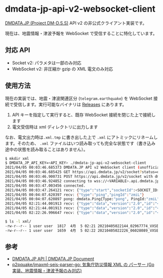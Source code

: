 # dmdata-jp-api-v2-websocket-client

[DMDATA.JP (Project DM-D.S.S)](https://dmdata.jp/) API v2 の非公式クライアント実装です。

現在は、地震情報・津波予報を WebSocket で受信することに特化しています。

## 対応 API

- Socket v2: パラメタは一部のみ対応
- WebSocket v2: 非圧縮か gzip の XML 電文のみ対応

## 使用方法

現在の実装では、地震・津波関連区分 (`telegram.earthquake`) を WebSocket 接続で受信します。実行可能なバイナリは [Releases](https://github.com/p2pquake/dmdata-jp-api-v2-websocket-client/releases) にあります。

1. API キーを指定して実行すると、既存 WebSocket 接続を閉じた上で接続します
1. 電文受信時は xml ディレクトリに出力します

なお、電文出力時は`.xml.tmp` に書き出した上で `.xml` にアトミックにリネームします。そのため、 `.xml` ファイルはいつ読み取っても完全な状態です（書き込み途中の状態を読み取ることはありません）。

```sh
$ mkdir xml
$ DMDATA_JP_API_KEY=<API_KEY> ./dmdata-jp-api-v2-websocket-client
2021/04/05 00:03:46.685373 DMDATA.JP API v2 WebSocket client (unofficial)
2021/04/05 00:03:46.685425 GET https://api.dmdata.jp/v2/socket?status=open
2021/04/05 00:03:46.900731 POST https://api.dmdata.jp/v2/socket with dmdata.StartSocketRequest{Classifications:[]string{"telegram.earthquake"}, Types:[]string(nil), AppName:"P2PQuakeWSV2Client 0.1"}
2021/04/05 00:03:46.924852 connecting to wss://<VARIABLE>.api.dmdata.jp/v2/websocket?ticket=<TICKET>
2021/04/05 00:03:47.003456 connected.
2021/04/05 00:03:47.264121 recv: {"type":"start","socketId":<SOCKET_ID>,"classifications":["telegram.earthquake"],"types":null,"test":"no","formats":["xml","a/n","binary"],"appName":"P2PQuakeWSV2Client 0.1","time":"2021-04-04T15:03:47.255Z"  }
2021/04/05 00:04:07.620397 recv: {"type":"ping","pingId":"zmiL"}
2021/04/05 00:04:07.620897 pong: dmdata.Ping{Type:"pong", PingId:"zmiL"}
2021/04/05 02:21:44.001913 recv: {"type":"data","version":"2.0","id":"<ID>","classification":"telegram.earthquake", *snip*}
2021/04/05 02:21:44.001913 recv: {"type":"data","version":"2.0","id":"<ID>","classification":"telegram.earthquake","head":{"type":"VXSE51", *snip*}, *snip*}
2021/04/05 02:22:26.996647 recv: {"type":"data","version":"2.0","id":"<ID>","classification":"telegram.earthquake","head":{"type":"VXSE52", *snip*}, *snip*}

$ ls -l xml/
-rw-r--r-- 1 user user  1817  4月  5 02:21 20210405022144_02967774_VXSE51.xml
-rw-r--r-- 1 user user  1659  4月  5 02:22 20210405022226_06028089_VXSE52.xml
```

## 参考

- [DMDATA.JP API | DMDATA.JP Document](https://dmdata.jp/doc/reference/)
- [p2pquake/jmaxml-seis-parser-go: 気象庁防災情報 XML の パーサー (Go 実装、地震情報・津波予報のみ対応)](https://github.com/p2pquake/jmaxml-seis-parser-go)
